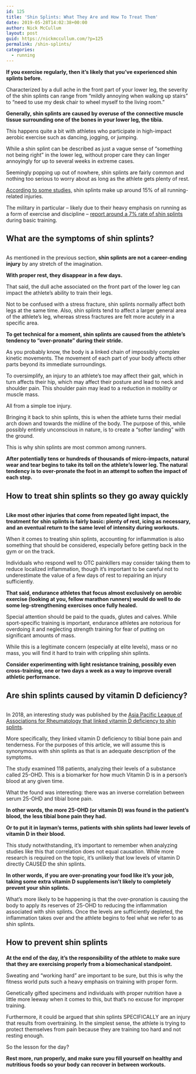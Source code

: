 ```yaml
---
id: 125
title: 'Shin Splints: What They Are and How To Treat Them'
date: 2019-05-28T14:02:38+00:00
author: Nick McCullum
layout: post
guid: https://nickmccullum.com/?p=125
permalink: /shin-splints/
categories:
  - running
---
```

<!--more--><figure class="wp-block-embed-youtube aligncenter wp-block-embed is-type-video is-provider-youtube wp-embed-aspect-16-9 wp-has-aspect-ratio">

<div class="wp-block-embed__wrapper">
</div></figure> 

**If you exercise regularly, then it&#8217;s likely that you&#8217;ve experienced shin splints before.** 

Characterized by a dull ache in the front part of your lower leg, the severity of the shin splints can range from &#8220;mildly annoying when walking up stairs&#8221; to &#8220;need to use my desk chair to wheel myself to the living room.&#8221; 

**Generally, shin splints are caused by overuse of the connective muscle tissue surrounding one of the bones in your lower leg, the tibia.** 

This happens quite a bit with athletes who participate in high-impact aerobic exercise such as dancing, jogging, or jumping.

While a shin splint can be described as just a vague sense of &#8220;something not being right&#8221; in the lower leg, without proper care they can linger annoyingly for up to several weeks in extreme cases. 

Seemingly popping up out of nowhere, shin splints are fairly common and nothing too serious to worry about as long as the athlete gets plenty of rest. 

[According to some studies,](https://www.ncbi.nlm.nih.gov/pmc/articles/PMC2953294/) shin splints make up around 15% of all running-related injuries. 

The military in particular &#8211; likely due to their heavy emphasis on running as a form of exercise and discipline &#8211; [report around a 7% rate of shin splints](https://jmvh.org/article/medial-tibial-stress-syndrome-in-military-recruits/) during basic training.

## What are the symptoms of shin splints?

<div class="wp-block-image">
  <figure class="aligncenter"><img src="https://lh5.googleusercontent.com/q54u2xM-XopgTDYLSea5K_0BAv1S_PleChOtsi7f7yNIEdP7VvYdMBz46esNdODUp7cQNgcTIKFVRT6R-l5aXRy30yDx9ExJBapxK_C7G9dRSztn9xz8fmo8vLypQTCfpqAPLp25" alt="" /></figure>
</div>

As mentioned in the previous section, **shin splints are not a career-ending injury** by any stretch of the imagination. 

**With proper rest, they disappear in a few days.**

That said, the dull ache associated on the front part of the lower leg can impact the athlete&#8217;s ability to train their legs. 

Not to be confused with a stress fracture, shin splints normally affect both legs at the same time. Also, shin splints tend to affect a larger general area of the athlete&#8217;s leg, whereas stress fractures are felt more acutely in a specific area. 

**To get technical for a moment, shin splints are caused from the athlete&#8217;s tendency to &#8220;over-pronate&#8221; during their stride.** 

As you probably know, the body is a linked chain of impossibly complex kinetic movements. The movement of each part of your body affects other parts beyond its immediate surroundings.

To oversimplify, an injury to an athlete&#8217;s toe may affect their gait, which in turn affects their hip, which may affect their posture and lead to neck and shoulder pain. This shoulder pain may lead to a reduction in mobility or muscle mass. 

All from a simple toe injury.

Bringing it back to shin splints, this is when the athlete turns their medial arch down and towards the midline of the body. The purpose of this, while possibly entirely unconscious in nature, is to create a &#8220;softer landing&#8221; with the ground.

This is why shin splints are most common among runners. 

**After potentially tens or hundreds of thousands of micro-impacts, natural wear and tear begins to take its toll on the athlete&#8217;s lower leg. The natural tendency is to over-pronate the foot in an attempt to soften the impact of each step.**

## How to treat shin splints so they go away quickly

<div class="wp-block-image">
  <figure class="aligncenter"><img src="https://lh3.googleusercontent.com/pkJCrQnLlaR3s4CPNo2c3KigNKr4vMoE920-8kI7rNldjzZFYyLkRovmCsTfIBvDWjR8QxVIb52rpgcY_R8U_lb2ql427rXAzpAmhlwayMsILmMUORgEsP9fd4HB0l5MFBJrutnv" alt="" /></figure>
</div>

**Like most other injuries that come from repeated light impact, the treatment for shin splints is fairly basic: plenty of rest, icing as necessary, and an eventual return to the same level of intensity during workouts.** 

When it comes to treating shin splints, accounting for inflammation is also something that should be considered, especially before getting back in the gym or on the track.

Individuals who respond well to OTC painkillers may consider taking them to reduce localized inflammation, though it&#8217;s important to be careful not to underestimate the value of a few days of rest to repairing an injury sufficiently. 

**That said, endurance athletes that focus almost exclusively on aerobic exercise (looking at you, fellow marathon runners) would do well to do some leg-strengthening exercises once fully healed.** 

Special attention should be paid to the quads, glutes and calves. While sport-specific training is important, endurance athletes are notorious for overdoing it and neglecting strength training for fear of putting on significant amounts of mass. 

While this is a legitimate concern (especially at elite levels), mass or no mass, you will find it hard to train with crippling shin splints. 

**Consider experimenting with light resistance training, possibly even cross-training, one or two days a week as a way to improve overall athletic performance.** 

## Are shin splints caused by vitamin D deficiency?

<div class="wp-block-image">
  <figure class="aligncenter"><img src="https://lh5.googleusercontent.com/1_GkOvXmV1c83T945mk3rXo8JfaHHzNGYfZg-Q-OU05ahFKVao6i47AFUKhET8XhUKRLEMIl_dutj4WK0NvvKiGapUqWQ3o8HBHERy555LlfjifwJrZwJ7u90raQ-AzVOvuikRA0" alt="" /></figure>
</div>

In 2018, an interesting study was published by the [Asia Pacific League of Associations for Rheumatology that linked vitamin D deficiency to shin splints](https://www.ncbi.nlm.nih.gov/pubmed/29314669).

More specifically, they linked vitamin D deficiency to tibial bone pain and tenderness. For the purposes of this article, we will assume this is synonymous with shin splints as that is an adequate description of the symptoms. 

The study examined 118 patients, analyzing their levels of a substance called 25-OHD. This is a biomarker for how much Vitamin D is in a person&#8217;s blood at any given time. 

What the found was interesting: there was an inverse correlation between serum 25-OHD and tibial bone pain. 

**In other words, the more 25-OHD (or vitamin D) was found in the patient&#8217;s blood, the less tibial bone pain they had.**

**Or to put it in layman&#8217;s terms, patients with shin splints had lower levels of vitamin D in their blood.**

This study notwithstanding, it&#8217;s important to remember when analyzing studies like this that correlation does not equal causation. While more research is required on the topic, it&#8217;s unlikely that low levels of vitamin D directly CAUSED the shin splints. 

**In other words, if you are over-pronating your food like it&#8217;s your job, taking some extra vitamin D supplements isn&#8217;t likely to completely prevent your shin splints.**

What&#8217;s more likely to be happening is that the over-pronation is causing the body to apply its reserves of 25-OHD to reducing the inflammation associated with shin splints. Once the levels are sufficiently depleted, the inflammation takes over and the athlete begins to feel what we refer to as shin splints. 

## How to prevent shin splints<figure class="wp-block-embed-youtube aligncenter wp-block-embed is-type-video is-provider-youtube wp-embed-aspect-4-3 wp-has-aspect-ratio">

<div class="wp-block-embed__wrapper">
</div></figure> 

**At the end of the day, it&#8217;s the responsibility of the athlete to make sure that they are exercising properly from a biomechanical standpoint.** 

Sweating and &#8220;working hard&#8221; are important to be sure, but this is why the fitness world puts such a heavy emphasis on training with proper form. 

Genetically gifted specimens and individuals with proper nutrition have a little more leeway when it comes to this, but that&#8217;s no excuse for improper training.

Furthermore, it could be argued that shin splints SPECIFICALLY are an injury that results from overtraining. In the simplest sense, the athlete is trying to protect themselves from pain because they are training too hard and not resting enough.

So the lesson for the day? 

**Rest more, run properly, and make sure you fill yourself on healthy and nutritious foods so your body can recover in between workouts.**